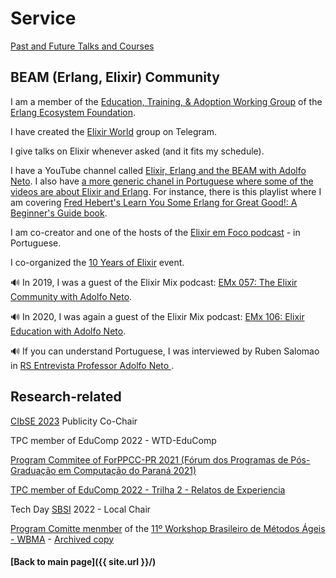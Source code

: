 # Service 

[Past and Future Talks and Courses](service/talks.md)


## BEAM (Erlang, Elixir) Community

I am a member of the [Education, Training, & Adoption Working Group](https://erlef.org/wg/education) of the [Erlang Ecosystem Foundation](https://erlef.org/).

I have created the [Elixir World](http://t.me/elixir_world) group on Telegram.

I give talks on Elixir whenever asked (and it fits my schedule).

I have a YouTube channel called [Elixir, Erlang and the BEAM with Adolfo Neto](https://www.youtube.com/c/ElixirErlangandtheBEAMwithAdolfoNeto). I also have [a more generic chanel in Portuguese where some of the videos are about Elixir and Erlang](https://www.youtube.com/c/AdolfoNeto). For instance, there is this playlist where I am covering [Fred Hebert's Learn You Some Erlang for Great Good!: A Beginner's Guide book](https://www.youtube.com/playlist?list=PLF5ttO8F-IsTided30sMhUx-5Rfyeur65).

I am co-creator and one of the hosts of the [Elixir em Foco podcast](https://anchor.fm/elixiremfoco/) - in Portuguese.

I co-organized the [10 Years of Elixir](https://adolfont.github.io/service/events/10YearsOfElixir/) event.


🔊 In 2019, I was a guest of the Elixir Mix podcast: [EMx 057: The Elixir Community with Adolfo Neto](https://dev.to/elixirmix/emx-057-the-elixir-community-with-adolfo-neto).

🔊 In 2020, I was again a guest of the Elixir Mix podcast: [EMx 106: Elixir Education with Adolfo Neto](https://devchat.tv/uncategorized/emx-106-elixir-education-with-adolfo-neto/).

🔊 If you can understand Portuguese, I was interviewed by Ruben Salomao in [RS Entrevista Professor Adolfo Neto
](https://www.rubensalomao.me/2020/07/rs-entrevista-professor-adolfo-neto.html).
 
 


## Research-related

[CIbSE 2023](https://easychair.org/cfp/cibse_2023) Publicity Co-Chair


TPC member of EduComp 2022 - WTD-EduComp

[Program Commitee of ForPPCC-PR 2021 (Fórum dos Programas de Pós-Graduação em Computação do Paraná 2021)](https://easychair.org/my/conference?conf=forppccpr2021#)

[TPC member of EduComp 2022 - Trilha 2 - Relatos de Experiencia](https://www.educompbrasil.org/simposio/2022/)

Tech Day [SBSI](http://www2.sbc.org.br/ce-si/sbsi.html) 2022 - Local Chair

[Program Comitte menmber](http://www.agilebrazil.com/2021/comite) of the  [11º Workshop Brasileiro de Métodos Ágeis - WBMA](http://www.agilebrazil.com/2021/wbma)  - [Archived copy](https://archive.is/OCP3x)


#### [Back to main page]({{ site.url }}/)

